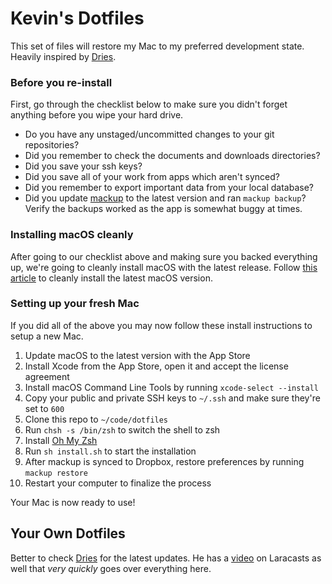 # Kevin's Dotfiles

This set of files will restore my Mac to my preferred development state. Heavily inspired by [Dries](https://github.com/driesvints/dotfiles).

### Before you re-install

First, go through the checklist below to make sure you didn't forget anything before you wipe your hard drive.

- Do you have any unstaged/uncommitted changes to your git repositories?
- Did you remember to check the documents and downloads directories?
- Did you save your ssh keys?
- Did you save all of your work from apps which aren't synced?
- Did you remember to export important data from your local database?
- Did you update [mackup](https://github.com/lra/mackup) to the latest version and ran `mackup backup`? Verify the backups worked as the app is somewhat buggy at times.

### Installing macOS cleanly

After going to our checklist above and making sure you backed everything up, we're going to cleanly install macOS with the latest release. Follow [this article](https://www.imore.com/how-do-clean-install-macos) to cleanly install the latest macOS version.

### Setting up your fresh Mac

If you did all of the above you may now follow these install instructions to setup a new Mac.

1. Update macOS to the latest version with the App Store
1. Install Xcode from the App Store, open it and accept the license agreement
1. Install macOS Command Line Tools by running `xcode-select --install`
1. Copy your public and private SSH keys to `~/.ssh` and make sure they're set to `600`
1. Clone this repo to `~/code/dotfiles`
1. Run `chsh -s /bin/zsh` to switch the shell to zsh
1. Install [Oh My Zsh](https://github.com/robbyrussell/oh-my-zsh#getting-started)
1. Run `sh install.sh` to start the installation
1. After mackup is synced to Dropbox, restore preferences by running `mackup restore`
1. Restart your computer to finalize the process

Your Mac is now ready to use!

## Your Own Dotfiles

Better to check [Dries](https://github.com/driesvints/dotfiles) for the latest updates. He has a [video](https://laracasts.com/series/guest-spotlight/episodes/1) on Laracasts as well that *very quickly* goes over everything here.
